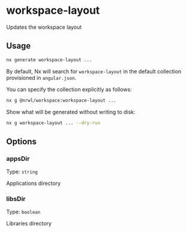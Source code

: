 # workspace-layout

Updates the workspace layout

## Usage

```bash
nx generate workspace-layout ...
```

By default, Nx will search for `workspace-layout` in the default collection provisioned in `angular.json`.

You can specify the collection explicitly as follows:

```bash
nx g @nrwl/workspace:workspace-layout ...
```

Show what will be generated without writing to disk:

```bash
nx g workspace-layout ... --dry-run
```

## Options

### appsDir

Type: `string`

Applications directory

### libsDir

Type: `boolean`

Libraries directory
